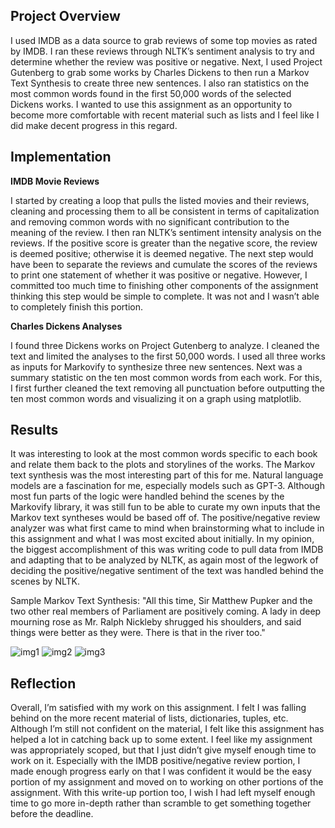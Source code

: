 ## Project Overview
I used IMDB as a data source to grab reviews of some top movies as rated by IMDB. I ran these reviews through NLTK’s sentiment analysis to try and determine whether the review was positive or negative. Next, I used Project Gutenberg to grab some works by Charles Dickens to then run a Markov Text Synthesis to create three new sentences. I also ran statistics on the most common words found in the first 50,000 words of the selected Dickens works. I wanted to use this assignment as an opportunity to become more comfortable with recent material such as lists and I feel like I did make decent progress in this regard.

## Implementation
**IMDB Movie Reviews**

I started by creating a loop that pulls the listed movies and their reviews, cleaning and processing them to all be consistent in terms of capitalization and removing common words with no significant contribution to the meaning of the review. I then ran NLTK’s sentiment intensity analysis on the reviews. If the positive score is greater than the negative score, the review is deemed positive; otherwise it is deemed negative. The next step would have been to separate the reviews and cumulate the scores of the reviews to print one statement of whether it was positive or negative. However, I committed too much time to finishing other components of the assignment thinking this step would be simple to complete. It was not and I wasn’t able to completely finish this portion.

**Charles Dickens Analyses**

I found three Dickens works on Project Gutenberg to analyze. I cleaned the text and limited the analyses to the first 50,000 words. I used all three works as inputs for Markovify to synthesize three new sentences. Next was a summary statistic on the ten most common words from each work. For this, I first further cleaned the text removing all punctuation before outputting the ten most common words and visualizing it on a graph using matplotlib.
 
## Results
It was interesting to look at the most common words specific to each book and relate them back to the plots and storylines of the works. The Markov text synthesis was the most interesting part of this for me. Natural language models are a fascination for me, especially models such as GPT-3. Although most fun parts of the logic were handled behind the scenes by the Markovify library, it was still fun to be able to curate my own inputs that the Markov text syntheses would be based off of.
The positive/negative review analyzer was what first came to mind when brainstorming what to include in this assignment and what I was most excited about initially. In my opinion, the biggest accomplishment of this was writing code to pull data from IMDB and adapting that to be analyzed by NLTK, as again most of the legwork of deciding the positive/negative sentiment of the text was handled behind the scenes by NLTK.

Sample Markov Text Synthesis: "All this time, Sir Matthew Pupker and the two other real members of Parliament are positively coming. A lady in deep mourning rose as Mr. Ralph Nickleby shrugged his shoulders, and said things were better as they were. There is that in the river too."

![img1](https://i.imgur.com/2SyAyA2.png)
![img2](https://i.imgur.com/W1yVeyD.png)
![img3](https://i.imgur.com/is4SKf4.png)

## Reflection
Overall, I’m satisfied with my work on this assignment. I felt I was falling behind on the more recent material of lists, dictionaries, tuples, etc. Although I’m still not confident on the material, I felt like this assignment has helped a lot in catching back up to some extent. I feel like my assignment was appropriately scoped, but that I just didn’t give myself enough time to work on it. Especially with the IMDB positive/negative review portion, I made enough progress early on that I was confident it would be the easy portion of my assignment and moved on to working on other portions of the assignment. With this write-up portion too, I wish I had left myself enough time to go more in-depth rather than scramble to get something together before the deadline. 
